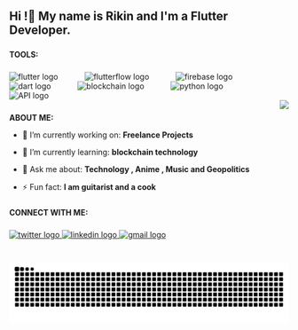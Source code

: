 <h2 align="left">Hi !👋 My name is Rikin and I'm a Flutter Developer.</h2>

###

**TOOLS:**

###
<div align="left">
  <img src="https://www.vectorlogo.zone/logos/flutterio/flutterio-icon.svg" height="40" alt="flutter logo"  />
  <img width="40" />
  <img src="https://avatars.githubusercontent.com/u/74943865?s=280&v=4" height="40" alt="flutterflow logo"  />
  <img width="40" />
  <img src="https://www.vectorlogo.zone/logos/firebase/firebase-icon.svg" height="40" alt="firebase logo"  />
  <img width="40" />
  <img src="https://www.vectorlogo.zone/logos/dartlang/dartlang-icon.svg" height="40" alt="dart logo"  />
  <img width="40" />
  <img src="https://w7.pngwing.com/pngs/268/1013/png-transparent-ethereum-eth-hd-logo-thumbnail.png" height="40" alt="blockchain logo"  />
  <img width="40" />
  <img src="https://www.vectorlogo.zone/logos/python/python-icon.svg" height="40" alt="python logo"  />
  <img width="40" />
  <img src="https://media.licdn.com/dms/image/C5112AQF49DOfOhCFSA/article-cover_image-shrink_720_1280/0/1579816811751?e=2147483647&v=beta&t=e47GGJDzoqsm4dl3qV2EjVWrxyMzIwsPmEE9Gywo83w" height="40" alt="API logo"  />
</div>

<img align="right" height="250" src="https://media1.tenor.com/m/1dc7bCt_nloAAAAC/onimai-mahiro.gif"  />

###

  **ABOUT ME:**
  
- 🔭 I’m currently working on: **Freelance Projects**

- 🌱 I’m currently learning: **blockchain technology**

- 💬 Ask me about: **Technology , Anime , Music and Geopolitics**

- ⚡ Fun fact: **I am guitarist and a cook**
  
###

**CONNECT WITH ME:**

###

<div align="left">
  <a href="https://twitter.com/rikintweets" target="_blank">
    <img src="https://img.shields.io/twitter/follow/rikintweets?logo=twitter&style=for-the-badge" height="35" alt="twitter logo" />
  </a>
  <a href="https://linkedin.com/in/rikinranka" target="_blank">
    <img src="https://img.shields.io/static/v1?message=LinkedIn&logo=linkedin&label=&color=0077B5&logoColor=white&labelColor=&style=for-the-badge" height="35" alt="linkedin logo" />
  </a>
  <a href="mailto:ranka.rikin.02@gmail.com">
    <img src="https://img.shields.io/static/v1?message=Gmail&logo=gmail&label=&color=D14836&logoColor=white&labelColor=&style=for-the-badge" height="35" alt="gmail logo" />
  </a>
</div>

###

<br clear="both">

<img src="https://raw.githubusercontent.com/rikinr/rikinr/output/snake.svg" alt="Snake animation" />

###
